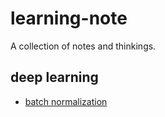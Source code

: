 # learning-note
A collection of notes and thinkings.

## deep learning
* [batch normalization](https://github.com/kaikefly/learning-note/blob/master/batch_normalization/batch_normalization.ipynb)
